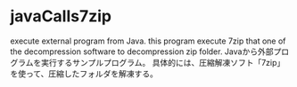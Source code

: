 # javaCalls7zip
execute external program from Java.
this program execute 7zip that one of the decompression software to decompression zip folder.
Javaから外部プログラムを実行するサンプルプログラム。
具体的には、圧縮解凍ソフト「7zip」を使って、圧縮したフォルダを解凍する。
